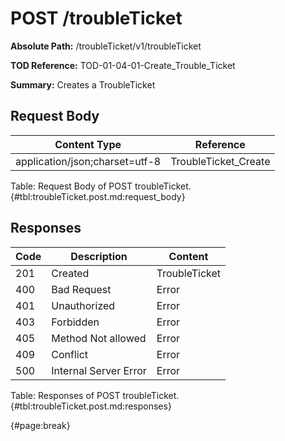 <!--
    ATTENTION: This file was generated via gradle!
               Do NOT manually edit this file! Any such changes will be overwritten!
-->

# POST /troubleTicket

**Absolute Path:** /troubleTicket/v1/troubleTicket

**TOD Reference:** TOD-01-04-01-Create_Trouble_Ticket

**Summary:** Creates a TroubleTicket

## Request Body

| Content Type | Reference |
|--------------|-----------|
| application/json;charset=utf-8 | TroubleTicket_Create |

Table: Request Body of POST troubleTicket. {#tbl:troubleTicket.post.md:request_body}

## Responses

| Code | Description | Content |
|------|-------------|---------|
| 201 | Created | TroubleTicket |
| 400 | Bad Request | Error |
| 401 | Unauthorized | Error |
| 403 | Forbidden | Error |
| 405 | Method Not allowed | Error |
| 409 | Conflict | Error |
| 500 | Internal Server Error | Error |

Table: Responses of POST troubleTicket. {#tbl:troubleTicket.post.md:responses}

{#page:break}
